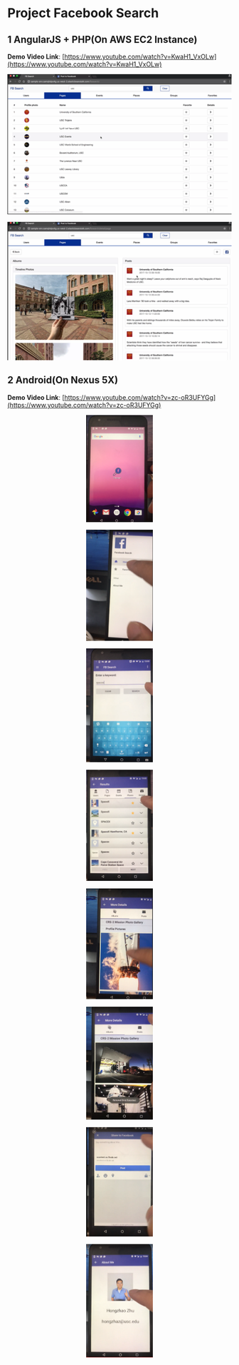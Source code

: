 # Project Facebook Search

## 1 AngularJS + PHP(On AWS EC2 Instance)

**Demo Video Link**: [https://www.youtube.com/watch?v=KwaH1_VxOLw](https://www.youtube.com/watch?v=KwaH1_VxOLw)

<p align="center">
<img src="image/angular1.png"  style="width: 600px;"/>
</p>

<p align="center">
<img src="image/angular2.png"  style="width: 600px;"/>
</p>

## 2 Android(On Nexus 5X)

**Demo Video Link**: [https://www.youtube.com/watch?v=zc-oR3UFYGg](https://www.youtube.com/watch?v=zc-oR3UFYGg)

<p align="center">
<img src="image/android1.png"  style="width: 150px;"/>
</p>

<p align="center">
<img src="image/android2.png"  style="width: 150px;"/>
</p>

<p align="center">
<img src="image/android3.png"  style="width: 150px;"/>
</p>

<p align="center">
<img src="image/android4.png"  style="width: 150px;"/>
</p>

<p align="center">
<img src="image/android5.png"  style="width: 150px;"/>
</p>

<p align="center">
<img src="image/android6.png"  style="width: 150px;"/>
</p>

<p align="center">
<img src="image/android7.png"  style="width: 150px;"/>
</p>

<p align="center">
<img src="image/android8.png"  style="width: 150px;"/>
</p>
